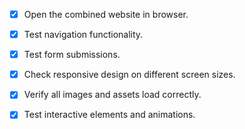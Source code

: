 - [x] Open the combined website in browser.
- [x] Test navigation functionality.
- [x] Test form submissions.
- [x] Check responsive design on different screen sizes.
- [x] Verify all images and assets load correctly.
- [x] Test interactive elements and animations.

